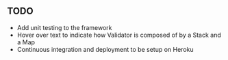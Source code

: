 ## TODO 

- Add unit testing to the framework 
- Hover over text to indicate how Validator is composed of by a Stack and a Map
- Continuous integration and deployment to be setup on Heroku
